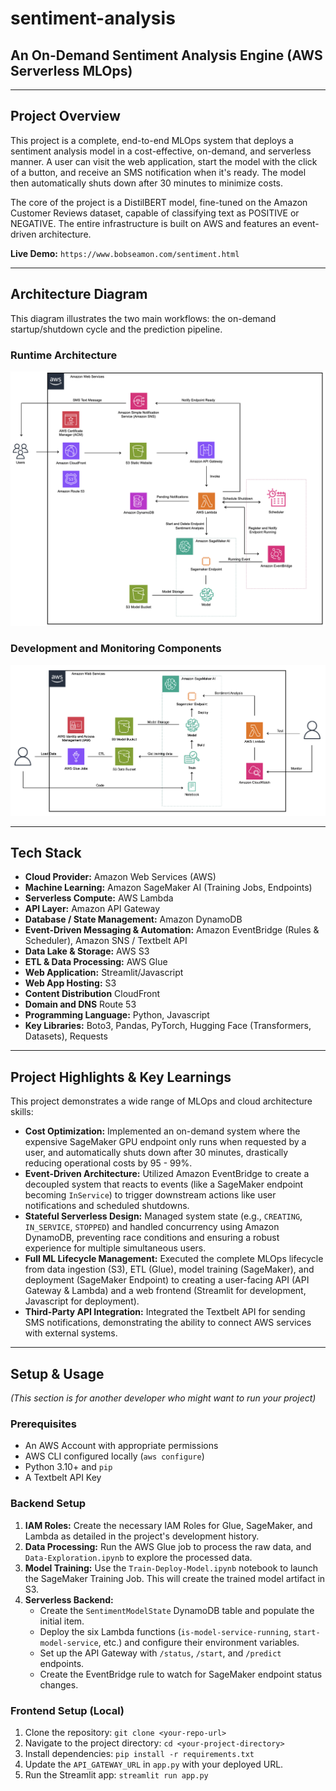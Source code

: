 # sentiment-analysis
## An On-Demand Sentiment Analysis Engine (AWS Serverless MLOps)

---

## Project Overview

This project is a complete, end-to-end MLOps system that deploys a sentiment analysis model in a cost-effective, on-demand, and serverless manner. A user can visit the web application, start the model with the click of a button, and receive an SMS notification when it's ready. The model then automatically shuts down after 30 minutes to minimize costs.

The core of the project is a DistilBERT model, fine-tuned on the Amazon Customer Reviews dataset, capable of classifying text as POSITIVE or NEGATIVE. The entire infrastructure is built on AWS and features an event-driven architecture.

**Live Demo:** `https://www.bobseamon.com/sentiment.html`

---

## Architecture Diagram

This diagram illustrates the two main workflows: the on-demand startup/shutdown cycle and the prediction pipeline.

### Runtime Architecture

![Project Architecture Diagram](images/Architecture.png)


### Development and Monitoring Components
![Development and Monitoring Components](images/Development.png)

---

## Tech Stack

* **Cloud Provider:** Amazon Web Services (AWS)
* **Machine Learning:** Amazon SageMaker AI (Training Jobs, Endpoints)
* **Serverless Compute:** AWS Lambda
* **API Layer:** Amazon API Gateway
* **Database / State Management:** Amazon DynamoDB
* **Event-Driven Messaging & Automation:** Amazon EventBridge (Rules & Scheduler), Amazon SNS / Textbelt API
* **Data Lake & Storage:** AWS S3
* **ETL & Data Processing:** AWS Glue
* **Web Application:** Streamlit/Javascript
* **Web App Hosting:** S3
* **Content Distribution** CloudFront
* **Domain and DNS** Route 53
* **Programming Language:** Python, Javascript
* **Key Libraries:** Boto3, Pandas, PyTorch, Hugging Face (Transformers, Datasets), Requests

---

## Project Highlights & Key Learnings

This project demonstrates a wide range of MLOps and cloud architecture skills:

* **Cost Optimization:** Implemented an on-demand system where the expensive SageMaker GPU endpoint only runs when requested by a user, and automatically shuts down after 30 minutes, drastically reducing operational costs by 95 - 99%.
* **Event-Driven Architecture:** Utilized Amazon EventBridge to create a decoupled system that reacts to events (like a SageMaker endpoint becoming `InService`) to trigger downstream actions like user notifications and scheduled shutdowns.
* **Stateful Serverless Design:** Managed system state (e.g., `CREATING`, `IN_SERVICE`, `STOPPED`) and handled concurrency using Amazon DynamoDB, preventing race conditions and ensuring a robust experience for multiple simultaneous users.
* **Full ML Lifecycle Management:** Executed the complete MLOps lifecycle from data ingestion (S3), ETL (Glue), model training (SageMaker), and deployment (SageMaker Endpoint) to creating a user-facing API (API Gateway & Lambda) and a web frontend (Streamlit for development, Javascript for deployment).
* **Third-Party API Integration:** Integrated the Textbelt API for sending SMS notifications, demonstrating the ability to connect AWS services with external systems.

---

## Setup & Usage

*(This section is for another developer who might want to run your project)*

### Prerequisites

* An AWS Account with appropriate permissions
* AWS CLI configured locally (`aws configure`)
* Python 3.10+ and `pip`
* A Textbelt API Key

### Backend Setup

1.  **IAM Roles:** Create the necessary IAM Roles for Glue, SageMaker, and Lambda as detailed in the project's development history.
2.  **Data Processing:** Run the AWS Glue job to process the raw data, and `Data-Exploration.ipynb` to explore the processed data.
3.  **Model Training:** Use the `Train-Deploy-Model.ipynb` notebook to launch the SageMaker Training Job. This will create the trained model artifact in S3.
4.  **Serverless Backend:**
    * Create the `SentimentModelState` DynamoDB table and populate the initial item.
    * Deploy the six Lambda functions (`is-model-service-running`, `start-model-service`, etc.) and configure their environment variables.
    * Set up the API Gateway with `/status`, `/start`, and `/predict` endpoints.
    * Create the EventBridge rule to watch for SageMaker endpoint status changes.

### Frontend Setup (Local)

1.  Clone the repository: `git clone <your-repo-url>`
2.  Navigate to the project directory: `cd <your-project-directory>`
3.  Install dependencies: `pip install -r requirements.txt`
4.  Update the `API_GATEWAY_URL` in `app.py` with your deployed URL.
5.  Run the Streamlit app: `streamlit run app.py`
